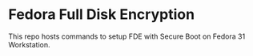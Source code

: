 # Fedora Full Disk Encryption

This repo hosts commands to setup FDE with Secure Boot on Fedora 31 Workstation.

